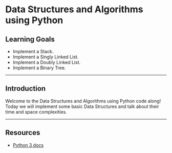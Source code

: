 # Data Structures and Algorithms using Python

## Learning Goals

- Implement a Stack.
- Implement a Singly Linked List.
- Implement a Doubly Linked List.
- Implement a Binary Tree.

***

## Introduction

Welcome to the Data Structures and Algorithms using Python
code along! Today we will implement some basic Data Structures and talk about their time and space complexities.

***

## Resources

- [Python 3 docs](https://docs.python.org/3/)
